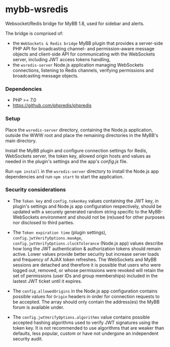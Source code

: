 # mybb-wsredis
Websocket/Redis bridge for MyBB 1.8, used for sidebar and alerts.

The bridge is comprised of:
- the `WebSockets & Redis bridge` MyBB plugin that provides a server-side PHP API for broadcasting channel- and permission-aware message objects and client-side API for communicating with the WebSockets server, including JWT access tokens handling,
- the `wsredis-server` Node.js application managing WebSockets connections, listening to Redis channels, verifying permissions and broadcasting message objects.

### Dependencies
- PHP >= 7.0
- https://github.com/phpredis/phpredis

### Setup
Place the `wsredis-server` directory, containing the Node.js application, outside the WWW root and place the remaining directories in the MyBB's main directory.

Install the MyBB plugin and configure connection settings for Redis, WebSockets server, the token key, allowed origin hosts and values as needed in the plugin's settings and the app's _config.js_ file.

Run `npm install` in the `wsredis-server` directory to install the Node.js app dependencies and run `npm start` to start the application.

### Security considerations
- The `Token key` and `config.tokenKey` values containing the JWT key, in plugin's settings and Node.js app configuration respectively, should be updated with a securely generated random string specific to the MyBB-WebSockets environment and should not be (re)used for other purposes nor disclosed to third parties.

- The `Token expiration time` (plugin settings), `config.jwtVerifyOptions.maxAge`,  `config.jwtVerifyOptions.clockTolerance` (Node.js app) values describe how long the JWT authentication & authorization tokens should remain active. Lower values provide better security but increase server loads and frequency of AJAX token refreshes. The WebSockets and MyBB sessions are detached and therefore it is possible that users who were logged out, removed, or whose permissions were revoked will retain the set of permissions (user IDs and group memberships) included in the lastest JWT ticket until it expires.

- The `config.allowedOrigins` in the Node.js app configuration contains possible values for `Origin` headers in order for connection requests to be accepted. The array should only contain the address(es) the MyBB forum is available under.

- The `config.jwtVerifyOptions.algorithms` value contains possible accepted hashing algorithms used to verify JWT signatures using the token key. It is not recommended to use algorithms that are weaker than defaults, less popular, custom or have not undergone an independent security audit.
